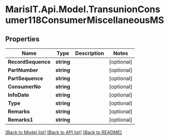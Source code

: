 
# MarisIT.Api.Model.TransunionConsumer118ConsumerMiscellaneousMS

## Properties

Name | Type | Description | Notes
------------ | ------------- | ------------- | -------------
**RecordSequence** | **string** |  | [optional] 
**PartNumber** | **string** |  | [optional] 
**PartSequence** | **string** |  | [optional] 
**ConsumerNo** | **string** |  | [optional] 
**InfoDate** | **string** |  | [optional] 
**Type** | **string** |  | [optional] 
**Remarks** | **string** |  | [optional] 
**Remarks1** | **string** |  | [optional] 

[[Back to Model list]](../README.md#documentation-for-models)
[[Back to API list]](../README.md#documentation-for-api-endpoints)
[[Back to README]](../README.md)

